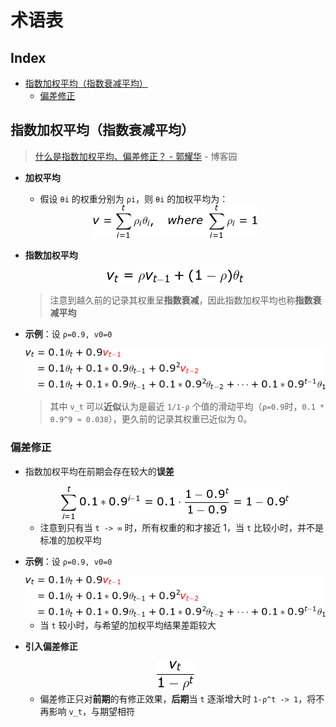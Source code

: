 术语表
===

Index
---
<!-- TOC -->

- [指数加权平均（指数衰减平均）](#指数加权平均指数衰减平均)
  - [偏差修正](#偏差修正)

<!-- /TOC -->

## 指数加权平均（指数衰减平均）
> [什么是指数加权平均、偏差修正？ - 郭耀华](http://www.cnblogs.com/guoyaohua/p/8544835.html) - 博客园 
- **加权平均**
  - 假设 `θi` 的权重分别为 `ρi`，则 `θi` 的加权平均为：
  <div align="center"><a href="http://www.codecogs.com/eqnedit.php?latex=\fn_jvn&space;v=\sum_{i=1}^t\rho_i\theta_i,\quad&space;where\&space;\sum_{i=1}^t\rho_i=1"><img src="../assets/公式_20180903213109.png" height="" /></a></div>

- **指数加权平均**
  <div align="center"><a href="http://www.codecogs.com/eqnedit.php?latex=\fn_jvn&space;\large&space;v_t=\rho&space;v_{t-1}&plus;(1-\rho)\theta_t"><img src="../assets/公式_20180903203229.png" height="" /></a></div>

  > 注意到越久前的记录其权重呈**指数衰减**，因此指数加权平均也称**指数衰减平均**
- **示例**：设 `ρ=0.9, v0=0`

  <div align="center"><a href="http://www.codecogs.com/eqnedit.php?latex=\fn_jvn&space;\begin{aligned}&space;v_t&=0.1\theta_t&plus;0.9{\color{Red}v_{t-1}}\\&space;&=0.1\theta_t&plus;0.1*0.9\theta_{t-1}&plus;0.9^2{\color{Red}v_{t-2}}\\&space;&=0.1\theta_t&plus;0.1*0.9\theta_{t-1}&plus;0.1*0.9^2\theta_{t-2}&plus;\cdots&plus;0.1*0.9^{t-1}\theta_1&space;\end{aligned}"><img src="../assets/公式_20180903210625.png" height="" /></a></div>
  
  > 其中 `v_t` 可以**近似**认为是最近 `1/1-ρ` 个值的滑动平均（`ρ=0.9`时，`0.1 * 0.9^9 ≈ 0.038`），更久前的记录其权重已近似为 0。

### 偏差修正
- 指数加权平均在前期会存在较大的**误差**
  <div align="center"><a href="http://www.codecogs.com/eqnedit.php?latex=\fn_jvn&space;\sum_{i=1}^t0.1*0.9^{i-1}=0.1\cdot\frac{1-0.9^t}{1-0.9}=1-0.9^t"><img src="../assets/公式_20180903212935.png" height="" /></a></div>
  
  - 注意到只有当 `t -> ∞` 时，所有权重的和才接近 1，当 `t` 比较小时，并不是标准的加权平均
- **示例**：设 `ρ=0.9, v0=0`
  <div align="center"><a href="http://www.codecogs.com/eqnedit.php?latex=\fn_jvn&space;\begin{aligned}&space;v_t&=0.1\theta_t&plus;0.9{\color{Red}v_{t-1}}\\&space;&=0.1\theta_t&plus;0.1*0.9\theta_{t-1}&plus;0.9^2{\color{Red}v_{t-2}}\\&space;&=0.1\theta_t&plus;0.1*0.9\theta_{t-1}&plus;0.1*0.9^2\theta_{t-2}&plus;\cdots&plus;0.1*0.9^{t-1}\theta_1&space;\end{aligned}"><img src="../assets/公式_20180903210625.png" height="" /></a></div>

  - 当 `t` 较小时，与希望的加权平均结果差距较大
- **引入偏差修正**
  <div align="center"><a href="http://www.codecogs.com/eqnedit.php?latex=\fn_jvn&space;\large&space;\frac{v_t}{1-\rho^t}"><img src="../assets/公式_20180903213410.png" height="" /></a></div>

  - 偏差修正只对**前期**的有修正效果，**后期**当 `t` 逐渐增大时 `1-ρ^t -> 1`，将不再影响 `v_t`，与期望相符